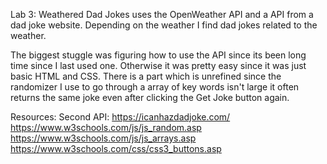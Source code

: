 Lab 3:
Weathered Dad Jokes uses the OpenWeather API and a API from a dad joke website. Depending 
on the weather I find dad jokes related to the weather. 

The biggest stuggle was figuring how to use the API since its been long time since I last
used one. Otherwise it was pretty easy since it was just basic HTML and CSS. There is a
part which is unrefined since the randomizer I use to go through a array of key words isn't 
large it often returns the same joke even after clicking the Get Joke button again.


Resources: 
Second API: https://icanhazdadjoke.com/
https://www.w3schools.com/js/js_random.asp 
https://www.w3schools.com/js/js_arrays.asp 
https://www.w3schools.com/css/css3_buttons.asp